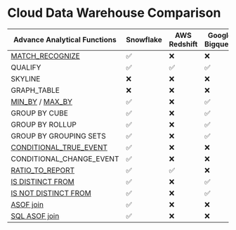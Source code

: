 # Cloud Data Warehouse Comparison

|Advance Analytical Functions                                                           |Snowflake   |AWS Redshift|Google Bigquery|Databricks |Oracle|Exasol|
|---------------------------------------------------------------------------------------|------------|------------|---------------|-----------|------|------|
|[MATCH_RECOGNIZE](https://queried.org/applied-overview-of-MATCH_RECOGNIZE-clause.html) |✅          |❌          |❌             |❌        |✅    |❌    |
|QUALIFY                                                                                |✅          |✅          |✅             |✅        |✅    |✅    |
|SKYLINE                                                                                |❌          |❌          |❌             |❌        |❌    |✅    |
|GRAPH_TABLE                                                                            |❌          |❌          |❌             |❌        |✅    |❌    |
|[MIN_BY](https://queried.org/min_by.html) / [MAX_BY](https://queried.org/max_by.html)  |✅          |❌          |✅             |✅        |❌    |❌    |
|GROUP BY CUBE                                                                          |✅          |❌          |✅             |✅        |✅    |✅    |
|GROUP BY ROLLUP                                                                        |✅          |❌          |✅             |✅        |✅    |✅    |
|GROUP BY GROUPING SETS                                                                 |✅          |❌          |✅             |✅        |✅    |✅    |
|[CONDITIONAL_TRUE_EVENT](https://queried.org/conditional_true_event.html)              |✅          |❌          |❌             |❌        |❌    |❌    |
|CONDITIONAL_CHANGE_EVENT                                                               |✅          |❌          |❌             |❌        |❌    |❌    |
|[RATIO_TO_REPORT](https://queried.org/ratio_to_report.html)                            |✅          |✅          |❌             |❌        |✅    |✅    |
|[IS DISTINCT FROM](https://queried.org/null-safe-comparison-in-snowflake-sql.html)     |✅          |❌          |✅             |✅        |❌    |❌    |
|[IS NOT DISTINCT FROM](https://queried.org/null-safe-comparison-in-snowflake-sql.html) |✅          |❌          |✅             |✅        |❌    |❌    |
|[ASOF join](https://queried.org/ASOF-join.html)                                        |✅          |❌          |❌             |❌        |❌    |❌    |
|[SQL ASOF join](https://queried.org/ASOF-and-MATCH_CONDITION-join.html)                |✅          |❌          |❌             |❌        |❌    |❌    |
